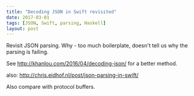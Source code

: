```yaml
---
title: "Decoding JSON in Swift revisited"
date: 2017-03-01
tags: [JSON, Swift, parsing, Haskell]
layout: post
---
```


Revisit JSON parsing. Why - too much boilerplate, doesn't tell us why the parsing is failing.

See http://khanlou.com/2016/04/decoding-json/ for a better method.

also: http://chris.eidhof.nl/post/json-parsing-in-swift/

Also compare with protocol buffers.
